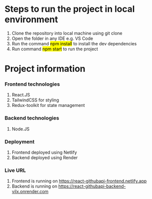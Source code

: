 # Steps to run the project in local environment
1. Clone the repository into local machine using git clone
2. Open the folder in any IDE e.g. VS Code
3. Run the command <mark>npm install</mark> to install the dev dependencies
4. Run command <mark>npm start</mark> to run the project


# Project information

### Frontend technologies
1. React.JS
2. TailwindCSS for styling
3. Redux-toolkit for state management

### Backend technologies
1. Node.JS

### Deployment
1. Frontend deployed using Netlify
2. Backend deployed using Render

### Live URL
1. Frontend is running on https://react-githubapi-frontend.netlify.app
2. Backend is running on https://react-githubapi-backend-vilx.onrender.com
